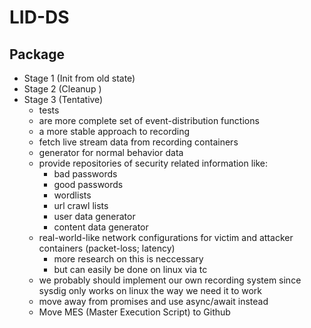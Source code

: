 # LID-DS

## Package

- Stage 1 (Init from old state)
- Stage 2 (Cleanup )
- Stage 3 (Tentative)
    - tests
    - are more complete set of event-distribution functions
    - a more stable approach to recording
    - fetch live stream data from recording containers
    - generator for normal behavior data
    - provide repositories of security related information like:
        * bad passwords
        * good passwords
        * wordlists
        * url crawl lists
        * user data generator
        * content data generator
    - real-world-like network configurations for victim and attacker containers (packet-loss; latency)
        * more research on this is neccessary
        * but can easily be done on linux via tc
    - we probably should implement our own recording system since sysdig only works on linux the way we need it to work
    - move away from promises and use async/await instead
    - Move MES (Master Execution Script) to Github

